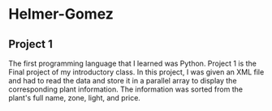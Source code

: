 # Helmer-Gomez
## Project 1

The first programming language that I learned was Python. Project 1 is the Final project of my introductory class. In this project, I was given an XML file and had to read the data and store it in a parallel array to display the corresponding plant information. The information was sorted from the plant's full name, zone, light, and price.
